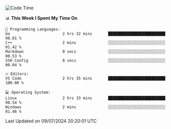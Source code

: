 
<!--START_SECTION:waka-->
![Code Time](http://img.shields.io/badge/Code%20Time-704%20hrs%2039%20mins-blue)

📊 **This Week I Spent My Time On** 

```text
💬 Programming Languages: 
Go                       2 hrs 32 mins       █████████████████████████   98.01 % 
C++                      2 mins              ░░░░░░░░░░░░░░░░░░░░░░░░░   01.42 % 
Markdown                 0 secs              ░░░░░░░░░░░░░░░░░░░░░░░░░   00.53 % 
SSH Config               0 secs              ░░░░░░░░░░░░░░░░░░░░░░░░░   00.04 % 

🔥 Editors: 
VS Code                  2 hrs 35 mins       █████████████████████████   100.00 % 

💻 Operating System: 
Linux                    2 hrs 33 mins       █████████████████████████   98.54 % 
Windows                  2 mins              ░░░░░░░░░░░░░░░░░░░░░░░░░   01.46 % 
```


 Last Updated on 09/07/2024 20:20:01 UTC
<!--END_SECTION:waka-->
